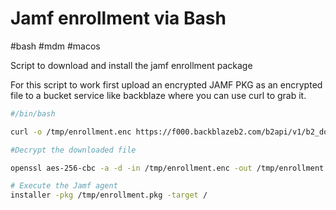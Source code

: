 # Jamf enrollment via Bash
#bash #mdm #macos 

Script to download and install the jamf enrollment package

For this script to work first upload an encrypted JAMF PKG as an encrypted file to a bucket service like backblaze where you can use curl to grab it.


```bash
#/bin/bash

curl -o /tmp/enrollment.enc https://f000.backblazeb2.com/b2api/v1/b2_download_file_by_id?fileId=4_z80e7bbd66e4331a868990f1b_f1048ff29b70147a5_d20190301_m190129_c000_v0001047_t0044

#Decrypt the downloaded file

openssl aes-256-cbc -a -d -in /tmp/enrollment.enc -out /tmp/enrollment.pkg -pass pass:MYctngyqN08yrjdW

# Execute the Jamf agent
installer -pkg /tmp/enrollment.pkg -target /
```